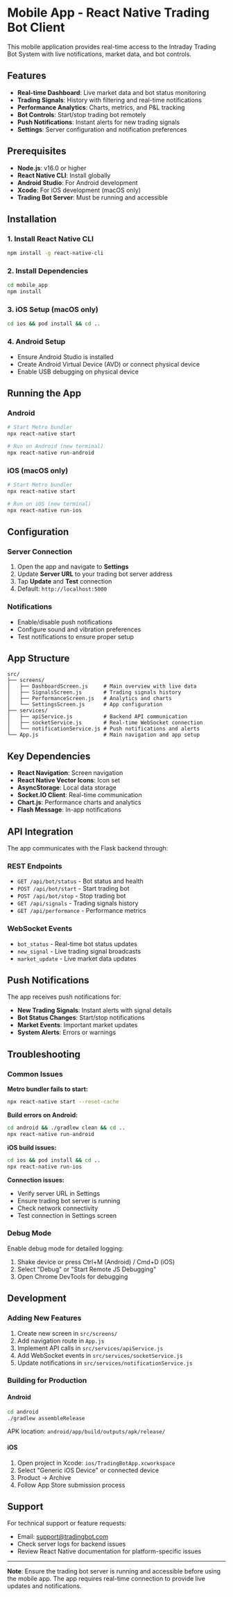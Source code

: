 # Mobile App - React Native Trading Bot Client

This mobile application provides real-time access to the Intraday Trading Bot System with live notifications, market data, and bot controls.

## Features

- **Real-time Dashboard**: Live market data and bot status monitoring
- **Trading Signals**: History with filtering and real-time notifications
- **Performance Analytics**: Charts, metrics, and P&L tracking
- **Bot Controls**: Start/stop trading bot remotely
- **Push Notifications**: Instant alerts for new trading signals
- **Settings**: Server configuration and notification preferences

## Prerequisites

- **Node.js**: v16.0 or higher
- **React Native CLI**: Install globally
- **Android Studio**: For Android development
- **Xcode**: For iOS development (macOS only)
- **Trading Bot Server**: Must be running and accessible

## Installation

### 1. Install React Native CLI
```bash
npm install -g react-native-cli
```

### 2. Install Dependencies
```bash
cd mobile_app
npm install
```

### 3. iOS Setup (macOS only)
```bash
cd ios && pod install && cd ..
```

### 4. Android Setup
- Ensure Android Studio is installed
- Create Android Virtual Device (AVD) or connect physical device
- Enable USB debugging on physical device

## Running the App

### Android
```bash
# Start Metro bundler
npx react-native start

# Run on Android (new terminal)
npx react-native run-android
```

### iOS (macOS only)
```bash
# Start Metro bundler
npx react-native start

# Run on iOS (new terminal)
npx react-native run-ios
```

## Configuration

### Server Connection
1. Open the app and navigate to **Settings**
2. Update **Server URL** to your trading bot server address
3. Tap **Update** and **Test** connection
4. Default: `http://localhost:5000`

### Notifications
- Enable/disable push notifications
- Configure sound and vibration preferences
- Test notifications to ensure proper setup

## App Structure

```
src/
├── screens/
│   ├── DashboardScreen.js     # Main overview with live data
│   ├── SignalsScreen.js       # Trading signals history
│   ├── PerformanceScreen.js   # Analytics and charts
│   └── SettingsScreen.js      # App configuration
├── services/
│   ├── apiService.js          # Backend API communication
│   ├── socketService.js       # Real-time WebSocket connection
│   └── notificationService.js # Push notifications and alerts
└── App.js                     # Main navigation and app setup
```

## Key Dependencies

- **React Navigation**: Screen navigation
- **React Native Vector Icons**: Icon set
- **AsyncStorage**: Local data storage
- **Socket.IO Client**: Real-time communication
- **Chart.js**: Performance charts and analytics
- **Flash Message**: In-app notifications

## API Integration

The app communicates with the Flask backend through:

### REST Endpoints
- `GET /api/bot/status` - Bot status and health
- `POST /api/bot/start` - Start trading bot
- `POST /api/bot/stop` - Stop trading bot
- `GET /api/signals` - Trading signals history
- `GET /api/performance` - Performance metrics

### WebSocket Events
- `bot_status` - Real-time bot status updates
- `new_signal` - Live trading signal broadcasts
- `market_update` - Live market data updates

## Push Notifications

The app receives push notifications for:
- **New Trading Signals**: Instant alerts with signal details
- **Bot Status Changes**: Start/stop notifications
- **Market Events**: Important market updates
- **System Alerts**: Errors or warnings

## Troubleshooting

### Common Issues

**Metro bundler fails to start:**
```bash
npx react-native start --reset-cache
```

**Build errors on Android:**
```bash
cd android && ./gradlew clean && cd ..
npx react-native run-android
```

**iOS build issues:**
```bash
cd ios && pod install && cd ..
npx react-native run-ios
```

**Connection issues:**
- Verify server URL in Settings
- Ensure trading bot server is running
- Check network connectivity
- Test connection in Settings screen

### Debug Mode

Enable debug mode for detailed logging:
1. Shake device or press Ctrl+M (Android) / Cmd+D (iOS)
2. Select "Debug" or "Start Remote JS Debugging"
3. Open Chrome DevTools for debugging

## Development

### Adding New Features

1. Create new screen in `src/screens/`
2. Add navigation route in `App.js`
3. Implement API calls in `src/services/apiService.js`
4. Add WebSocket events in `src/services/socketService.js`
5. Update notifications in `src/services/notificationService.js`

### Building for Production

#### Android
```bash
cd android
./gradlew assembleRelease
```
APK location: `android/app/build/outputs/apk/release/`

#### iOS
1. Open project in Xcode: `ios/TradingBotApp.xcworkspace`
2. Select "Generic iOS Device" or connected device
3. Product → Archive
4. Follow App Store submission process

## Support

For technical support or feature requests:
- Email: support@tradingbot.com
- Check server logs for backend issues
- Review React Native documentation for platform-specific issues

---

**Note**: Ensure the trading bot server is running and accessible before using the mobile app. The app requires real-time connection to provide live updates and notifications.